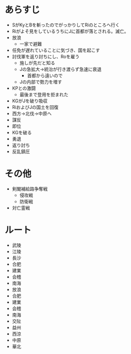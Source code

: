 # あらすじ
- SがKyとBを斬ったのでがっかりしてRiのところへ行く
- Riがよそ見をしているうちにJに首都が落とされる。滅亡。
- 放浪
  - 一家で避難
- 任免が遅れていることに気づき、国を起こす
- 討伐軍を返り討ちにし、Roを雇う
  - 施しが先だと知る
  - Jの急拡大→統治が行き渡らず急速に衰退
    - 首都から遠いので
  - Jの内部で勢力を増す
- KPとの激闘
  - 最後まで登用を拒まれた
- KGがJを破り吸収
- RiおよびJの国土を回復
- 西方→北伐→中原へ
- 謀反
- 即位
- KGを破る
- 勇退
- 返り討ち
- 反乱鎮圧

# その他
- 剣閣補給路争奪戦
  + 侵攻戦
  + 防衛戦
- 対亡霊戦

# ルート
- 武陵
- 江陵
- 長沙
- 合肥
- 建業
- 会稽
- 南海
- 放浪
- 合肥
- 建業
- 会稽
- 南海
- 交阯
- 益州
- 西涼
- 中原
- 華北
